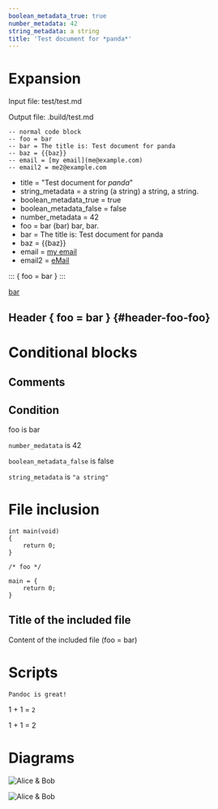 ```yaml
---
boolean_metadata_true: true
number_metadata: 42
string_metadata: a string
title: 'Test document for *panda*'
---
```


Expansion
=========

Input file: test/test.md

Output file: .build/test.md

``` {.lua}
-- normal code block
-- foo = bar
-- bar = The title is: Test document for panda
-- baz = {{baz}}
-- email = [my email](me@example.com)
-- email2 = me2@example.com
```

-   title = "Test document for *panda*"
-   string\_metadata = a string (a string) a string, a string.
-   boolean\_metadata\_true = true
-   boolean\_metadata\_false = false
-   number\_metadata = 42
-   foo = bar (bar) bar, bar.
-   bar = The title is: Test document for panda
-   baz = {{baz}}
-   email = [my email](me@example.com)
-   email2 = [eMail](mailto:me2@example.com)

::: { foo = bar } :::

[bar](bar/index.html)

Header { foo = bar } {#header-foo-foo}
--------------------

Conditional blocks
==================

Comments
--------

Condition
---------

<div>

foo is bar

</div>

<div>

`number_medatata` is 42

</div>

<div>

`boolean_metadata_false` is false

</div>

<div>

`string_metadata` is `"a string"`

</div>

File inclusion
==============

``` {.c}
int main(void)
{
    return 0;
}

/* foo */
```

    main = {
        return 0;
    }

Title of the included file
--------------------------

Content of the included file (foo = bar)

Scripts
=======

``` {.class}
Pandoc is great!
```

1 + 1 = `2`

1 + 1 = 2

Diagrams
========

![](.build/img/panda_plantuml_test.svg "Alice & Bob")

![](.build/cache/0ec62f1568ac33e20ec8d430ae77a9cbe6c9cd46.svg "Alice & Bob")
